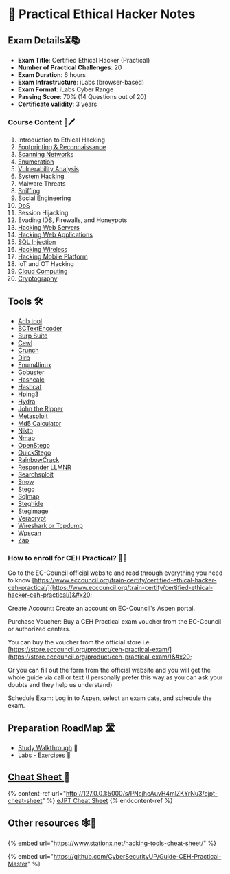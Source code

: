 # 📓 Practical Ethical Hacker Notes

## Exam Details⏳📚 <a href="#ejpt-exam" id="ejpt-exam"></a>

* **Exam Title**: Certified Ethical Hacker (Practical)
* **Number of Practical Challenges**: 20
* **Exam Duration**: 6 hours
* **Exam Infrastructure**:  iLabs (browser-based)
* **Exam Format**: iLabs Cyber Range
* **Passing Score**: 70% (14 Questions out of 20)
* **Certificate validity**: 3 years

### Course Content 📄🖊️ <a href="#ember40" id="ember40"></a>

1. Introduction to Ethical Hacking
2. [Footprinting & Reconnaissance](practical-ethical-hacker-notes/main-contents/2-footprinting-and-recon.md)
3. [Scanning Networks](practical-ethical-hacker-notes/main-contents/3-scanning-networks.md)
4. [Enumeration](practical-ethical-hacker-notes/main-contents/4-enumeration.md)
5. [Vulnerability Analysis](practical-ethical-hacker-notes/main-contents/5-vulnerability-analysis.md)
6. [System Hacking](practical-ethical-hacker-notes/main-contents/6-system-hacking.md)
7. Malware Threats
8. [Sniffing](practical-ethical-hacker-notes/main-contents/8-sniffing.md)
9. Social Engineering
10. [DoS](practical-ethical-hacker-notes/main-contents/10-dos.md)
11. Session Hijacking
12. Evading IDS, Firewalls, and Honeypots
13. [Hacking Web Servers](practical-ethical-hacker-notes/main-contents/13-hacking-web-servers.md)
14. [Hacking Web Applications](practical-ethical-hacker-notes/main-contents/14-hacking-web-apps.md)
15. [SQL Injection](practical-ethical-hacker-notes/main-contents/15-sql-injection.md)
16. [Hacking Wireless](practical-ethical-hacker-notes/main-contents/16-hacking-wireless.md)
17. [Hacking Mobile Platform](practical-ethical-hacker-notes/main-contents/17-hacking-mobile.md)
18. IoT and OT Hacking
19. [Cloud Computing](practical-ethical-hacker-notes/main-contents/19-cloud-computing.md)
20. [Cryptography](practical-ethical-hacker-notes/main-contents/20-cryptography.md)

## Tools 🛠️

* [Adb tool](practical-ethical-hacker-notes/tools/adb-tool.md)
* [BCTextEncoder](practical-ethical-hacker-notes/tools/bctextencoder.md)
* [Burp Suite](practical-ethical-hacker-notes/tools/burp-suite.md)
* [Cewl](practical-ethical-hacker-notes/tools/cewl.md)
* [Crunch](practical-ethical-hacker-notes/tools/crunch.md)
* [Dirb](practical-ethical-hacker-notes/tools/dirb.md)
* [Enum4linux](practical-ethical-hacker-notes/tools/enum4linux.md)
* [Gobuster](practical-ethical-hacker-notes/tools/gobuster.md)
* [Hashcalc](practical-ethical-hacker-notes/tools/hashcalc.md)
* [Hashcat](practical-ethical-hacker-notes/tools/hashcat.md)
* [Hping3](practical-ethical-hacker-notes/tools/hping3.md)
* [Hydra](practical-ethical-hacker-notes/tools/hydra.md)
* [John the Ripper](practical-ethical-hacker-notes/tools/john-the-ripper.md)
* [Metasploit](practical-ethical-hacker-notes/tools/metasploit.md)
* [Md5 Calculator](practical-ethical-hacker-notes/tools/md5-calculator.md)
* [Nikto](practical-ethical-hacker-notes/tools/nikto.md)
* [Nmap](practical-ethical-hacker-notes/tools/nmap.md)
* [OpenStego](practical-ethical-hacker-notes/tools/openstego.md)
* [QuickStego](practical-ethical-hacker-notes/tools/quickstego.md)
* [RainbowCrack](practical-ethical-hacker-notes/tools/rainbowcrack.md)
* [Responder LLMNR](practical-ethical-hacker-notes/tools/responder-llmnr.md)
* [Searchsploit](practical-ethical-hacker-notes/tools/searchsploit.md)
* [Snow](practical-ethical-hacker-notes/tools/snow.md)
* [Stego](practical-ethical-hacker-notes/tools/stego.md)
* [Sqlmap](practical-ethical-hacker-notes/tools/sqlmap.md)
* [Steghide](practical-ethical-hacker-notes/tools/steghide.md)
* [Stegimage](practical-ethical-hacker-notes/tools/stegimage.md)
* [Veracrypt](practical-ethical-hacker-notes/tools/veracrypt.md)
* [Wireshark or Tcpdump](practical-ethical-hacker-notes/tools/wireshark-or-tcpdump.md)
* [Wpscan](practical-ethical-hacker-notes/tools/wpscan.md)
* [Zap](practical-ethical-hacker-notes/tools/zap.md)

### **How to enroll for CEH Practical?** 🔗📔

Go to the EC-Council official website and read through everything you need to know [https://www.eccouncil.org/train-certify/certified-ethical-hacker-ceh-practical/](https://www.eccouncil.org/train-certify/certified-ethical-hacker-ceh-practical/)&#x20;

Create Account: Create an account on EC-Council's Aspen portal.

Purchase Voucher: Buy a CEH Practical exam voucher from the EC-Council or authorized centers.

You can buy the voucher from the official store i.e. [https://store.eccouncil.org/product/ceh-practical-exam/](https://store.eccouncil.org/product/ceh-practical-exam/)&#x20;

Or you can fill out the form from the official website and you will get the whole guide via call or text (I personally prefer this way as you can ask your doubts and they help us understand)

Schedule Exam: Log in to Aspen, select an exam date, and schedule the exam.

## Preparation RoadMap 🛣️

* [Study Walkthrough](practical-ethical-hacker-notes/study-walkthrough/) 📜
* [Labs - Exercises](practical-ethical-hacker-notes/study-walkthrough/labs-and-training.md) 🧪

## [Cheat Sheet ](http://127.0.0.1:5000/s/PNcjhcAuvH4mlZKYrNu3/ejpt-cheat-sheet)📔

{% content-ref url="http://127.0.0.1:5000/s/PNcjhcAuvH4mlZKYrNu3/ejpt-cheat-sheet" %}
[eJPT Cheat Sheet](http://127.0.0.1:5000/s/PNcjhcAuvH4mlZKYrNu3/ejpt-cheat-sheet)
{% endcontent-ref %}

## Other resources 🕸️📘

{% embed url="https://www.stationx.net/hacking-tools-cheat-sheet/" %}

{% embed url="https://github.com/CyberSecurityUP/Guide-CEH-Practical-Master" %}
